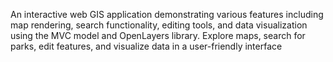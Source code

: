 An interactive web GIS application demonstrating various features including map rendering, search functionality, editing tools, and data visualization using the MVC model and OpenLayers library. Explore maps, search for parks, edit features, and visualize data in a user-friendly interface
